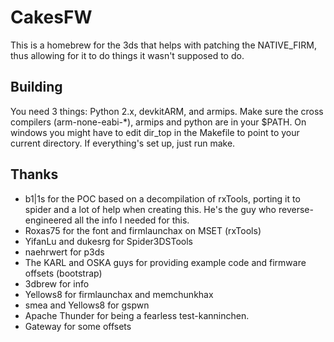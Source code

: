 CakesFW
=======

This is a homebrew for the 3ds that helps with patching the NATIVE\_FIRM, thus allowing for it to do things it wasn't supposed to do.

Building
--------

You need 3 things: Python 2.x, devkitARM, and armips.
Make sure the cross compilers (arm-none-eabi-\*), armips and python are in your $PATH.
On windows you might have to edit dir\_top in the Makefile to point to your current directory.
If everything's set up, just run make.


Thanks
------

* b1|1s for the POC based on a decompilation of rxTools, porting it to spider and a lot of help when creating this. He's the guy who reverse-engineered all the info I needed for this.
* Roxas75 for the font and firmlaunchax on MSET (rxTools)
* YifanLu and dukesrg for Spider3DSTools
* naehrwert for p3ds
* The KARL and OSKA guys for providing example code and firmware offsets (bootstrap)
* 3dbrew for info
* Yellows8 for firmlaunchax and memchunkhax
* smea and Yellows8 for gspwn
* Apache Thunder for being a fearless test-kanninchen.
* Gateway for some offsets
